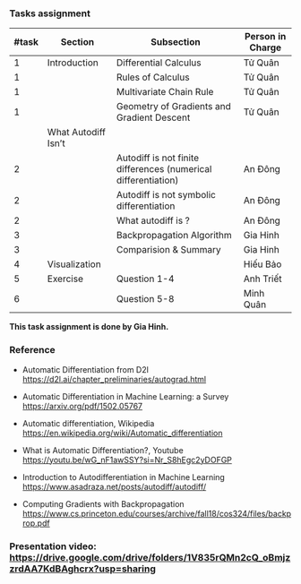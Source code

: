 ### Tasks assignment

| #task | Section             | Subsection                                                     | Person in Charge |
| ----- | ------------------- | -------------------------------------------------------------- | ---------------- |
| 1     | Introduction        | Differential Calculus                                          | Tử Quân          |
| 1     |                     | Rules of Calculus                                              | Tử Quân          |
| 1     |                     | Multivariate Chain Rule                                        | Tử Quân          |
| 1     |                     | Geometry of Gradients and Gradient Descent                     | Tử Quân          |
|       | What Autodiff Isn’t |                                                                |                  |
| 2     |                     | Autodiff is not finite differences (numerical differentiation) | An Đông          |
| 2     |                     | Autodiff is not symbolic differentiation                       | An Đông          |
| 2     |                     | What autodiff is ?                                             | An Đông          |
| 3     |                     | Backpropagation Algorithm                                      | Gia Hinh         |
| 3     |                     | Comparision & Summary                                          | Gia Hinh         |
| 4     | Visualization       |                                                                | Hiếu Bảo         |
| 5     | Exercise            | Question 1-4                                                   | Anh Triết        |
| 6     |                     | Question 5-8                                                   | Minh Quân        |

**This task assignment is done by Gia Hinh.**

### Reference
- Automatic Differentiation from D2l
https://d2l.ai/chapter_preliminaries/autograd.html

- Automatic Differentiation in Machine Learning: a Survey
https://arxiv.org/pdf/1502.05767

- Automatic differentiation, Wikipedia
https://en.wikipedia.org/wiki/Automatic_differentiation

- What is Automatic Differentiation?, Youtube
https://youtu.be/wG_nF1awSSY?si=Nr_S8hEgc2yDOFGP

- Introduction to Autodifferentiation in Machine Learning
https://www.asadraza.net/posts/autodiff/autodiff/

- Computing Gradients with Backpropagation
https://www.cs.princeton.edu/courses/archive/fall18/cos324/files/backprop.pdf

 ### Presentation video: https://drive.google.com/drive/folders/1V835rQMn2cQ_oBmjzzrdAA7KdBAghcrx?usp=sharing


